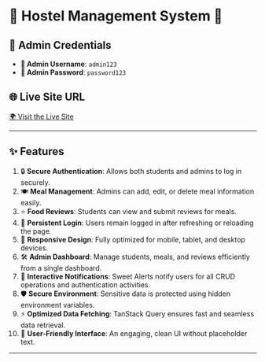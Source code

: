 # 🌟 Hostel Management System 🌟

## 🔐 Admin Credentials
- **👤 Admin Username**: `admin123`  
- **🔑 Admin Password**: `password123`

## 🌐 Live Site URL
[🌍 Visit the Live Site](https://hostel-management-32.web.app)

---

## ✨ Features
1. 🔒 **Secure Authentication**: Allows both students and admins to log in securely.  
2. 🍽️ **Meal Management**: Admins can add, edit, or delete meal information easily.  
3. ⭐ **Food Reviews**: Students can view and submit reviews for meals.  
4. 🔄 **Persistent Login**: Users remain logged in after refreshing or reloading the page.  
5. 📱 **Responsive Design**: Fully optimized for mobile, tablet, and desktop devices.  
6. 🛠️ **Admin Dashboard**: Manage students, meals, and reviews efficiently from a single dashboard.  
7. 📢 **Interactive Notifications**: Sweet Alerts notify users for all CRUD operations and authentication activities.  
8. 🛡️ **Secure Environment**: Sensitive data is protected using hidden environment variables.  
9. ⚡ **Optimized Data Fetching**: TanStack Query ensures fast and seamless data retrieval.  
10. 🎨 **User-Friendly Interface**: An engaging, clean UI without placeholder text.

---
